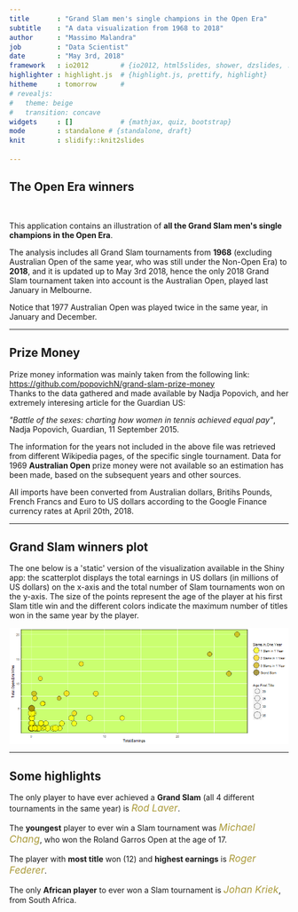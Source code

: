 ```yaml
---
title       : "Grand Slam men's single champions in the Open Era"
subtitle    : "A data visualization from 1968 to 2018"
author      : "Massimo Malandra"
job         : "Data Scientist"
date        : "May 3rd, 2018"
framework   : io2012        # {io2012, html5slides, shower, dzslides, ...}
highlighter : highlight.js  # {highlight.js, prettify, highlight}
hitheme     : tomorrow      # 
# revealjs:
#   theme: beige
#   transition: concave
widgets     : []            # {mathjax, quiz, bootstrap}
mode        : standalone # {standalone, draft}
knit        : slidify::knit2slides

---
```


<style>

slides > slide {
    background: #F5FFFA;
}

.title-slide {
  background-color: #A2CD5A;
}

.title-slide hgroup > h1, 
.title-slide hgroup > h2 {
  color: #FFFFFF ;
}

em {
  font-style: italic
}

strong {
  font-weight: bold;
}

bigger {
  font-size: 125%;
  font-style: italic;
  color: #AA9A39;
   }

</style>


## The Open Era winners
<br/>

This application contains an illustration of <strong>all the Grand Slam men's single champions in the Open Era</strong>.
<br/>

The analysis includes all Grand Slam tournaments from <b>1968</b> (excluding Australian Open of the same year, who was still under the Non-Open Era) to <b>2018</b>, and it is updated up to May 3rd 2018, hence the only 2018 Grand Slam tournament taken into account is the Australian Open, played last January in Melbourne.
<br/>

Notice that 1977 Australian Open was played twice in the same year, in January and December.

---

## Prize Money

Prize money information was mainly taken from the following link:
<br/>
https://github.com/popovichN/grand-slam-prize-money
<br/>
Thanks to the data gathered and made available by Nadja Popovich, and her extremely interesing article for the Guardian US:
<br/>

<em>"Battle of the sexes: charting how women in tennis achieved equal pay"</em>, Nadja Popovich, Guardian, 11 September 2015.
<br/>

The information for the years not included in the above file was retrieved from different Wikipedia pages, of the specific single tournament.
Data for 1969 <b>Australian Open</b> prize money were not available so an estimation has been made, based on the subsequent years and other sources.
<br/>

All imports have been converted from Australian dollars, Britihs Pounds, French Francs and Euro to US dollars according to the Google Finance currency rates at April 20th, 2018.

---

## Grand Slam winners plot

The one below is a 'static' version of the visualization available in the Shiny app: the scatterplot displays the total earnings in US dollars (in millions of US dollars) on the x-axis and the total number of Slam tournaments won on the y-axis. The size of the points represent the age of the player at his first Slam title win and the different colors indicate the maximum number of titles won in the same year by the player.

<img src="figure/unnamed-chunk-1-1.png" title="plot of chunk unnamed-chunk-1" alt="plot of chunk unnamed-chunk-1" style="display: block; margin: auto;" />

---

## Some highlights

The only player to have ever achieved a <b>Grand Slam</b> (all 4 different tournaments in the same year) is <bigger>Rod Laver</bigger>.
<br/>

The <b>youngest</b> player to ever win a Slam tournament was <bigger>Michael Chang</bigger>, who won the Roland Garros Open at the age of 17.
<br/>

The player with <b>most title</b> won (12) and <b>highest earnings</b> is <bigger>Roger Federer</bigger>.
<br/>

The only <b>African player</b> to ever won a Slam tournament is <bigger>Johan Kriek</bigger>, from South Africa.

